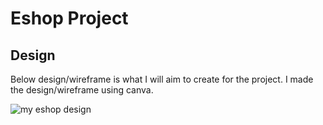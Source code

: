 # Eshop Project

## Design

Below design/wireframe is what I will aim to create for the project. I made the design/wireframe using canva.

![my eshop design](https://user-images.githubusercontent.com/119549394/212804824-78e56c05-84da-44a5-ae80-430c11adffd1.PNG)
